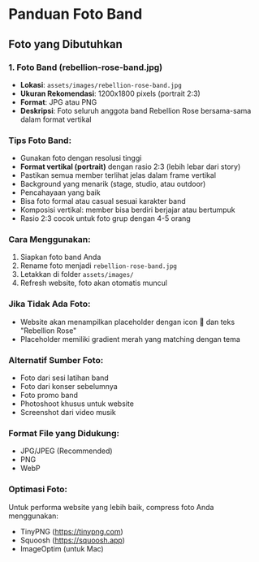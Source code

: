 # Panduan Foto Band

## Foto yang Dibutuhkan

### 1. Foto Band (rebellion-rose-band.jpg)
- **Lokasi**: `assets/images/rebellion-rose-band.jpg`
- **Ukuran Rekomendasi**: 1200x1800 pixels (portrait 2:3)
- **Format**: JPG atau PNG
- **Deskripsi**: Foto seluruh anggota band Rebellion Rose bersama-sama dalam format vertikal

### Tips Foto Band:
- Gunakan foto dengan resolusi tinggi
- **Format vertikal (portrait)** dengan rasio 2:3 (lebih lebar dari story)
- Pastikan semua member terlihat jelas dalam frame vertikal
- Background yang menarik (stage, studio, atau outdoor)
- Pencahayaan yang baik
- Bisa foto formal atau casual sesuai karakter band
- Komposisi vertikal: member bisa berdiri berjajar atau bertumpuk
- Rasio 2:3 cocok untuk foto grup dengan 4-5 orang

### Cara Menggunakan:
1. Siapkan foto band Anda
2. Rename foto menjadi `rebellion-rose-band.jpg`
3. Letakkan di folder `assets/images/`
4. Refresh website, foto akan otomatis muncul

### Jika Tidak Ada Foto:
- Website akan menampilkan placeholder dengan icon 🎸 dan teks "Rebellion Rose"
- Placeholder memiliki gradient merah yang matching dengan tema

### Alternatif Sumber Foto:
- Foto dari sesi latihan band
- Foto dari konser sebelumnya
- Foto promo band
- Photoshoot khusus untuk website
- Screenshot dari video musik

### Format File yang Didukung:
- JPG/JPEG (Recommended)
- PNG
- WebP

### Optimasi Foto:
Untuk performa website yang lebih baik, compress foto Anda menggunakan:
- TinyPNG (https://tinypng.com)
- Squoosh (https://squoosh.app)
- ImageOptim (untuk Mac)
